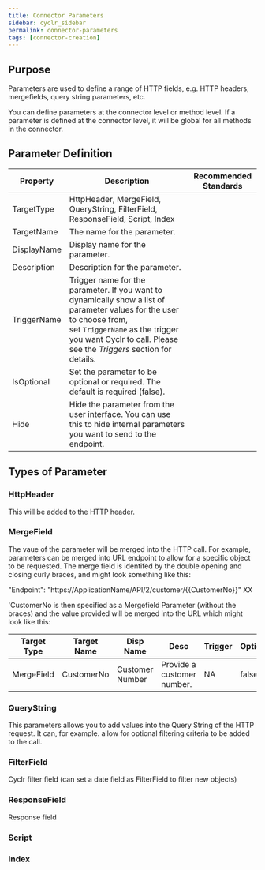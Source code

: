 ```yaml
---
title: Connector Parameters
sidebar: cyclr_sidebar
permalink: connector-parameters
tags: [connector-creation]
---
```


## Purpose

Parameters are used to define a range of HTTP fields, e.g. HTTP headers, mergefields, query string parameters, etc.

You can define parameters at the connector level or method level. If a parameter is defined at the connector level, it will be global for all methods in the connector.


## Parameter Definition

| Property | Description | Recommended Standards |
| --- | --- | --- |
| TargetType | HttpHeader,  MergeField, QueryString, FilterField, ResponseField, Script, Index | | 
| TargetName | The name for the parameter.| |
| DisplayName | Display name for the parameter.| |
| Description | Description for the parameter.| |
| TriggerName | Trigger name for the parameter. If you want to dynamically show a list of parameter values for the user to choose from, set `TriggerName` as the trigger you want Cyclr to call. Please see the _Triggers_ section for details.| |
| IsOptional | Set the parameter to be optional or required. The default is required (false).| |
| Hide | Hide the parameter from the user interface. You can use this to hide internal parameters you want to send to the endpoint.| |

## Types of Parameter

### HttpHeader

This will be added to the HTTP header.

### MergeField

The vaue of the parameter will be merged into the HTTP call.  For example, parameters can be merged into URL endpoint to allow for a specific object to be requested.  The merge field is identifed by the double opening and closing curly braces, and might look something like this:

"Endpoint": "https://ApplicationName/API/2/customer/&#x7B;&#x7B;CustomerNo}}"  XX

'CustomerNo is then specified as a Mergefield Parameter (without the braces) and the value provided will be merged into the URL which might look like this:

| Target Type | Target Name | Disp Name | Desc | Trigger | Optional | Hiden | Value |
| --- | --- | --- | --- | --- | --- | --- | --- |
| MergeField| CustomerNo | Customer Number | Provide a customer number. | NA | false | false | NA |

### QueryString

This parameters allows you to add values into the Query String of the HTTP request.  It can, for example. allow for optional filtering criteria to be added to the call.

### FilterField

Cyclr filter field (can set a date field as FilterField to filter new objects) 

### ResponseField

Response field

### Script

### Index

